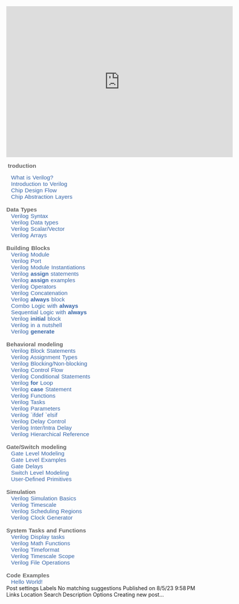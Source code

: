 <iframe src="https://embetronicx.com/tutorials/vlsi/modeling-simulation-and-synthesis-verilog-hdl-part-2/" style="border:0px #ffffff none;" name="myiFrame" scrolling="no" frameborder="1" marginheight="0px" marginwidth="0px" height="400px" width="600px" allowfullscreen></iframe>


<p>&nbsp;<span style="color: #666666; font-family: Calibri, sans-serif; font-size: 15.2px; font-weight: 700; word-spacing: 1px;">troduction</span></p><a href="https://www.chipverify.com/tutorials/verilog" style="background-attachment: initial; background-clip: initial; background-image: initial; background-origin: initial; background-position: 0px 0px; background-repeat: initial; background-size: initial; box-sizing: inherit; color: #3867aa; cursor: pointer; font-family: Calibri, sans-serif; font-size: 15.2px; margin: 0px 3px; text-decoration-line: none; word-spacing: 1px;"><span class="fa fa-angle-right" style="-webkit-font-smoothing: antialiased; box-sizing: inherit; display: inline-block; font-family: FontAwesome; font-feature-settings: normal; font-kerning: auto; font-optical-sizing: auto; font-size: inherit; font-stretch: normal; font-variant-alternates: normal; font-variant-east-asian: normal; font-variant-numeric: normal; font-variation-settings: normal; line-height: 1; text-rendering: auto;">&nbsp;&nbsp;</span>What is Verilog?</a><br style="box-sizing: inherit; color: #666666; font-family: Calibri, sans-serif; font-size: 15.2px; word-spacing: 1px;" /><a href="https://www.chipverify.com/verilog/verilog-introduction" style="background-attachment: initial; background-clip: initial; background-image: initial; background-origin: initial; background-position: 0px 0px; background-repeat: initial; background-size: initial; box-sizing: inherit; color: #3867aa; cursor: pointer; font-family: Calibri, sans-serif; font-size: 15.2px; margin: 0px 3px; text-decoration-line: none; word-spacing: 1px;"><span class="fa fa-angle-right" style="-webkit-font-smoothing: antialiased; box-sizing: inherit; display: inline-block; font-family: FontAwesome; font-feature-settings: normal; font-kerning: auto; font-optical-sizing: auto; font-size: inherit; font-stretch: normal; font-variant-alternates: normal; font-variant-east-asian: normal; font-variant-numeric: normal; font-variation-settings: normal; line-height: 1; text-rendering: auto;">&nbsp;&nbsp;</span>Introduction to Verilog</a><br style="box-sizing: inherit; color: #666666; font-family: Calibri, sans-serif; font-size: 15.2px; word-spacing: 1px;" /><a href="https://www.chipverify.com/verilog/asic-soc-chip-design-flow" style="background-attachment: initial; background-clip: initial; background-image: initial; background-origin: initial; background-position: 0px 0px; background-repeat: initial; background-size: initial; box-sizing: inherit; color: #3867aa; cursor: pointer; font-family: Calibri, sans-serif; font-size: 15.2px; margin: 0px 3px; text-decoration-line: none; word-spacing: 1px;"><span class="fa fa-angle-right" style="-webkit-font-smoothing: antialiased; box-sizing: inherit; display: inline-block; font-family: FontAwesome; font-feature-settings: normal; font-kerning: auto; font-optical-sizing: auto; font-size: inherit; font-stretch: normal; font-variant-alternates: normal; font-variant-east-asian: normal; font-variant-numeric: normal; font-variation-settings: normal; line-height: 1; text-rendering: auto;">&nbsp;&nbsp;</span>Chip Design Flow</a><br style="box-sizing: inherit; color: #666666; font-family: Calibri, sans-serif; font-size: 15.2px; word-spacing: 1px;" /><a href="https://www.chipverify.com/verilog/verilog-design-abstraction-layers" style="background-attachment: initial; background-clip: initial; background-image: initial; background-origin: initial; background-position: 0px 0px; background-repeat: initial; background-size: initial; box-sizing: inherit; color: #3867aa; cursor: pointer; font-family: Calibri, sans-serif; font-size: 15.2px; margin: 0px 3px; text-decoration-line: none; word-spacing: 1px;"><span class="fa fa-angle-right" style="-webkit-font-smoothing: antialiased; box-sizing: inherit; display: inline-block; font-family: FontAwesome; font-feature-settings: normal; font-kerning: auto; font-optical-sizing: auto; font-size: inherit; font-stretch: normal; font-variant-alternates: normal; font-variant-east-asian: normal; font-variant-numeric: normal; font-variation-settings: normal; line-height: 1; text-rendering: auto;">&nbsp;&nbsp;</span>Chip Abstraction Layers</a><br style="box-sizing: inherit; color: #666666; font-family: Calibri, sans-serif; font-size: 15.2px; word-spacing: 1px;" /><br style="box-sizing: inherit; color: #666666; font-family: Calibri, sans-serif; font-size: 15.2px; word-spacing: 1px;" /><span style="box-sizing: inherit; color: #666666; font-family: Calibri, sans-serif; font-size: 15.2px; font-weight: 700; word-spacing: 1px;">Data Types</span><br style="box-sizing: inherit; color: #666666; font-family: Calibri, sans-serif; font-size: 15.2px; word-spacing: 1px;" /><a href="https://www.chipverify.com/verilog/verilog-syntax" style="background-attachment: initial; background-clip: initial; background-image: initial; background-origin: initial; background-position: 0px 0px; background-repeat: initial; background-size: initial; box-sizing: inherit; color: #3867aa; cursor: pointer; font-family: Calibri, sans-serif; font-size: 15.2px; margin: 0px 3px; text-decoration-line: none; word-spacing: 1px;"><span class="fa fa-angle-right" style="-webkit-font-smoothing: antialiased; box-sizing: inherit; display: inline-block; font-family: FontAwesome; font-feature-settings: normal; font-kerning: auto; font-optical-sizing: auto; font-size: inherit; font-stretch: normal; font-variant-alternates: normal; font-variant-east-asian: normal; font-variant-numeric: normal; font-variation-settings: normal; line-height: 1; text-rendering: auto;">&nbsp;&nbsp;</span>Verilog Syntax</a><br style="box-sizing: inherit; color: #666666; font-family: Calibri, sans-serif; font-size: 15.2px; word-spacing: 1px;" /><a href="https://www.chipverify.com/verilog/verilog-data-types" style="background-attachment: initial; background-clip: initial; background-image: initial; background-origin: initial; background-position: 0px 0px; background-repeat: initial; background-size: initial; box-sizing: inherit; color: #3867aa; cursor: pointer; font-family: Calibri, sans-serif; font-size: 15.2px; margin: 0px 3px; text-decoration-line: none; word-spacing: 1px;"><span class="fa fa-angle-right" style="-webkit-font-smoothing: antialiased; box-sizing: inherit; display: inline-block; font-family: FontAwesome; font-feature-settings: normal; font-kerning: auto; font-optical-sizing: auto; font-size: inherit; font-stretch: normal; font-variant-alternates: normal; font-variant-east-asian: normal; font-variant-numeric: normal; font-variation-settings: normal; line-height: 1; text-rendering: auto;">&nbsp;&nbsp;</span>Verilog Data types</a><br style="box-sizing: inherit; color: #666666; font-family: Calibri, sans-serif; font-size: 15.2px; word-spacing: 1px;" /><a href="https://www.chipverify.com/verilog/verilog-scalar-vector" style="background-attachment: initial; background-clip: initial; background-image: initial; background-origin: initial; background-position: 0px 0px; background-repeat: initial; background-size: initial; box-sizing: inherit; color: #3867aa; cursor: pointer; font-family: Calibri, sans-serif; font-size: 15.2px; margin: 0px 3px; text-decoration-line: none; word-spacing: 1px;"><span class="fa fa-angle-right" style="-webkit-font-smoothing: antialiased; box-sizing: inherit; display: inline-block; font-family: FontAwesome; font-feature-settings: normal; font-kerning: auto; font-optical-sizing: auto; font-size: inherit; font-stretch: normal; font-variant-alternates: normal; font-variant-east-asian: normal; font-variant-numeric: normal; font-variation-settings: normal; line-height: 1; text-rendering: auto;">&nbsp;&nbsp;</span>Verilog Scalar/Vector</a><br style="box-sizing: inherit; color: #666666; font-family: Calibri, sans-serif; font-size: 15.2px; word-spacing: 1px;" /><a href="https://www.chipverify.com/verilog/verilog-arrays-memories" style="background-attachment: initial; background-clip: initial; background-image: initial; background-origin: initial; background-position: 0px 0px; background-repeat: initial; background-size: initial; box-sizing: inherit; color: #3867aa; cursor: pointer; font-family: Calibri, sans-serif; font-size: 15.2px; margin: 0px 3px; text-decoration-line: none; word-spacing: 1px;"><span class="fa fa-angle-right" style="-webkit-font-smoothing: antialiased; box-sizing: inherit; display: inline-block; font-family: FontAwesome; font-feature-settings: normal; font-kerning: auto; font-optical-sizing: auto; font-size: inherit; font-stretch: normal; font-variant-alternates: normal; font-variant-east-asian: normal; font-variant-numeric: normal; font-variation-settings: normal; line-height: 1; text-rendering: auto;">&nbsp;&nbsp;</span>Verilog Arrays</a><br style="box-sizing: inherit; color: #666666; font-family: Calibri, sans-serif; font-size: 15.2px; word-spacing: 1px;" /><br style="box-sizing: inherit; color: #666666; font-family: Calibri, sans-serif; font-size: 15.2px; word-spacing: 1px;" /><span style="box-sizing: inherit; color: #666666; font-family: Calibri, sans-serif; font-size: 15.2px; font-weight: 700; word-spacing: 1px;">Building Blocks</span><br style="box-sizing: inherit; color: #666666; font-family: Calibri, sans-serif; font-size: 15.2px; word-spacing: 1px;" /><a href="https://www.chipverify.com/verilog/verilog-modules" style="background-attachment: initial; background-clip: initial; background-image: initial; background-origin: initial; background-position: 0px 0px; background-repeat: initial; background-size: initial; box-sizing: inherit; color: #3867aa; cursor: pointer; font-family: Calibri, sans-serif; font-size: 15.2px; margin: 0px 3px; text-decoration-line: none; word-spacing: 1px;"><span class="fa fa-angle-right" style="-webkit-font-smoothing: antialiased; box-sizing: inherit; display: inline-block; font-family: FontAwesome; font-feature-settings: normal; font-kerning: auto; font-optical-sizing: auto; font-size: inherit; font-stretch: normal; font-variant-alternates: normal; font-variant-east-asian: normal; font-variant-numeric: normal; font-variation-settings: normal; line-height: 1; text-rendering: auto;">&nbsp;&nbsp;</span>Verilog Module</a><br style="box-sizing: inherit; color: #666666; font-family: Calibri, sans-serif; font-size: 15.2px; word-spacing: 1px;" /><a href="https://www.chipverify.com/verilog/verilog-ports" style="background-attachment: initial; background-clip: initial; background-image: initial; background-origin: initial; background-position: 0px 0px; background-repeat: initial; background-size: initial; box-sizing: inherit; color: #3867aa; cursor: pointer; font-family: Calibri, sans-serif; font-size: 15.2px; margin: 0px 3px; text-decoration-line: none; word-spacing: 1px;"><span class="fa fa-angle-right" style="-webkit-font-smoothing: antialiased; box-sizing: inherit; display: inline-block; font-family: FontAwesome; font-feature-settings: normal; font-kerning: auto; font-optical-sizing: auto; font-size: inherit; font-stretch: normal; font-variant-alternates: normal; font-variant-east-asian: normal; font-variant-numeric: normal; font-variation-settings: normal; line-height: 1; text-rendering: auto;">&nbsp;&nbsp;</span>Verilog Port</a><br style="box-sizing: inherit; color: #666666; font-family: Calibri, sans-serif; font-size: 15.2px; word-spacing: 1px;" /><a href="https://www.chipverify.com/verilog/verilog-module-instantiations" style="background-attachment: initial; background-clip: initial; background-image: initial; background-origin: initial; background-position: 0px 0px; background-repeat: initial; background-size: initial; box-sizing: inherit; color: #3867aa; cursor: pointer; font-family: Calibri, sans-serif; font-size: 15.2px; margin: 0px 3px; text-decoration-line: none; word-spacing: 1px;"><span class="fa fa-angle-right" style="-webkit-font-smoothing: antialiased; box-sizing: inherit; display: inline-block; font-family: FontAwesome; font-feature-settings: normal; font-kerning: auto; font-optical-sizing: auto; font-size: inherit; font-stretch: normal; font-variant-alternates: normal; font-variant-east-asian: normal; font-variant-numeric: normal; font-variation-settings: normal; line-height: 1; text-rendering: auto;">&nbsp;&nbsp;</span>Verilog Module Instantiations</a><br style="box-sizing: inherit; color: #666666; font-family: Calibri, sans-serif; font-size: 15.2px; word-spacing: 1px;" /><a href="https://www.chipverify.com/verilog/verilog-assign-statement" style="background-attachment: initial; background-clip: initial; background-image: initial; background-origin: initial; background-position: 0px 0px; background-repeat: initial; background-size: initial; box-sizing: inherit; color: #3867aa; cursor: pointer; font-family: Calibri, sans-serif; font-size: 15.2px; margin: 0px 3px; text-decoration-line: none; word-spacing: 1px;"><span class="fa fa-angle-right" style="-webkit-font-smoothing: antialiased; box-sizing: inherit; display: inline-block; font-family: FontAwesome; font-feature-settings: normal; font-kerning: auto; font-optical-sizing: auto; font-size: inherit; font-stretch: normal; font-variant-alternates: normal; font-variant-east-asian: normal; font-variant-numeric: normal; font-variation-settings: normal; line-height: 1; text-rendering: auto;">&nbsp;&nbsp;</span>Verilog&nbsp;<span style="box-sizing: inherit; font-weight: 700;">assign</span>&nbsp;statements</a><br style="box-sizing: inherit; color: #666666; font-family: Calibri, sans-serif; font-size: 15.2px; word-spacing: 1px;" /><a href="https://www.chipverify.com/verilog/verilog-combinational-logic-assign" style="background-attachment: initial; background-clip: initial; background-image: initial; background-origin: initial; background-position: 0px 0px; background-repeat: initial; background-size: initial; box-sizing: inherit; color: #3867aa; cursor: pointer; font-family: Calibri, sans-serif; font-size: 15.2px; margin: 0px 3px; text-decoration-line: none; word-spacing: 1px;"><span class="fa fa-angle-right" style="-webkit-font-smoothing: antialiased; box-sizing: inherit; display: inline-block; font-family: FontAwesome; font-feature-settings: normal; font-kerning: auto; font-optical-sizing: auto; font-size: inherit; font-stretch: normal; font-variant-alternates: normal; font-variant-east-asian: normal; font-variant-numeric: normal; font-variation-settings: normal; line-height: 1; text-rendering: auto;">&nbsp;&nbsp;</span>Verilog&nbsp;<span style="box-sizing: inherit; font-weight: 700;">assign</span>&nbsp;examples</a><br style="box-sizing: inherit; color: #666666; font-family: Calibri, sans-serif; font-size: 15.2px; word-spacing: 1px;" /><a href="https://www.chipverify.com/verilog/verilog-operators" style="background-attachment: initial; background-clip: initial; background-image: initial; background-origin: initial; background-position: 0px 0px; background-repeat: initial; background-size: initial; box-sizing: inherit; color: #3867aa; cursor: pointer; font-family: Calibri, sans-serif; font-size: 15.2px; margin: 0px 3px; text-decoration-line: none; word-spacing: 1px;"><span class="fa fa-angle-right" style="-webkit-font-smoothing: antialiased; box-sizing: inherit; display: inline-block; font-family: FontAwesome; font-feature-settings: normal; font-kerning: auto; font-optical-sizing: auto; font-size: inherit; font-stretch: normal; font-variant-alternates: normal; font-variant-east-asian: normal; font-variant-numeric: normal; font-variation-settings: normal; line-height: 1; text-rendering: auto;">&nbsp;&nbsp;</span>Verilog Operators</a><br style="box-sizing: inherit; color: #666666; font-family: Calibri, sans-serif; font-size: 15.2px; word-spacing: 1px;" /><a href="https://www.chipverify.com/verilog/verilog-concatenation" style="background-attachment: initial; background-clip: initial; background-image: initial; background-origin: initial; background-position: 0px 0px; background-repeat: initial; background-size: initial; box-sizing: inherit; color: #3867aa; cursor: pointer; font-family: Calibri, sans-serif; font-size: 15.2px; margin: 0px 3px; text-decoration-line: none; word-spacing: 1px;"><span class="fa fa-angle-right" style="-webkit-font-smoothing: antialiased; box-sizing: inherit; display: inline-block; font-family: FontAwesome; font-feature-settings: normal; font-kerning: auto; font-optical-sizing: auto; font-size: inherit; font-stretch: normal; font-variant-alternates: normal; font-variant-east-asian: normal; font-variant-numeric: normal; font-variation-settings: normal; line-height: 1; text-rendering: auto;">&nbsp;&nbsp;</span>Verilog Concatenation</a><br style="box-sizing: inherit; color: #666666; font-family: Calibri, sans-serif; font-size: 15.2px; word-spacing: 1px;" /><a href="https://www.chipverify.com/verilog/verilog-always-block" style="background-attachment: initial; background-clip: initial; background-image: initial; background-origin: initial; background-position: 0px 0px; background-repeat: initial; background-size: initial; box-sizing: inherit; color: #3867aa; cursor: pointer; font-family: Calibri, sans-serif; font-size: 15.2px; margin: 0px 3px; text-decoration-line: none; word-spacing: 1px;"><span class="fa fa-angle-right" style="-webkit-font-smoothing: antialiased; box-sizing: inherit; display: inline-block; font-family: FontAwesome; font-feature-settings: normal; font-kerning: auto; font-optical-sizing: auto; font-size: inherit; font-stretch: normal; font-variant-alternates: normal; font-variant-east-asian: normal; font-variant-numeric: normal; font-variation-settings: normal; line-height: 1; text-rendering: auto;">&nbsp;&nbsp;</span>Verilog&nbsp;<span style="box-sizing: inherit; font-weight: 700;">always</span>&nbsp;block</a><br style="box-sizing: inherit; color: #666666; font-family: Calibri, sans-serif; font-size: 15.2px; word-spacing: 1px;" /><a href="https://www.chipverify.com/verilog/verilog-combinational-logic-always" style="background-attachment: initial; background-clip: initial; background-image: initial; background-origin: initial; background-position: 0px 0px; background-repeat: initial; background-size: initial; box-sizing: inherit; color: #3867aa; cursor: pointer; font-family: Calibri, sans-serif; font-size: 15.2px; margin: 0px 3px; text-decoration-line: none; word-spacing: 1px;"><span class="fa fa-angle-right" style="-webkit-font-smoothing: antialiased; box-sizing: inherit; display: inline-block; font-family: FontAwesome; font-feature-settings: normal; font-kerning: auto; font-optical-sizing: auto; font-size: inherit; font-stretch: normal; font-variant-alternates: normal; font-variant-east-asian: normal; font-variant-numeric: normal; font-variation-settings: normal; line-height: 1; text-rendering: auto;">&nbsp;&nbsp;</span>Combo Logic with&nbsp;<span style="box-sizing: inherit; font-weight: 700;">always</span></a><br style="box-sizing: inherit; color: #666666; font-family: Calibri, sans-serif; font-size: 15.2px; word-spacing: 1px;" /><a href="https://www.chipverify.com/verilog/verilog-sequential-logic-always" style="background-attachment: initial; background-clip: initial; background-image: initial; background-origin: initial; background-position: 0px 0px; background-repeat: initial; background-size: initial; box-sizing: inherit; color: #3867aa; cursor: pointer; font-family: Calibri, sans-serif; font-size: 15.2px; margin: 0px 3px; text-decoration-line: none; word-spacing: 1px;"><span class="fa fa-angle-right" style="-webkit-font-smoothing: antialiased; box-sizing: inherit; display: inline-block; font-family: FontAwesome; font-feature-settings: normal; font-kerning: auto; font-optical-sizing: auto; font-size: inherit; font-stretch: normal; font-variant-alternates: normal; font-variant-east-asian: normal; font-variant-numeric: normal; font-variation-settings: normal; line-height: 1; text-rendering: auto;">&nbsp;&nbsp;</span>Sequential Logic with&nbsp;<span style="box-sizing: inherit; font-weight: 700;">always</span></a><br style="box-sizing: inherit; color: #666666; font-family: Calibri, sans-serif; font-size: 15.2px; word-spacing: 1px;" /><a href="https://www.chipverify.com/verilog/verilog-initial-block" style="background-attachment: initial; background-clip: initial; background-image: initial; background-origin: initial; background-position: 0px 0px; background-repeat: initial; background-size: initial; box-sizing: inherit; color: #3867aa; cursor: pointer; font-family: Calibri, sans-serif; font-size: 15.2px; margin: 0px 3px; text-decoration-line: none; word-spacing: 1px;"><span class="fa fa-angle-right" style="-webkit-font-smoothing: antialiased; box-sizing: inherit; display: inline-block; font-family: FontAwesome; font-feature-settings: normal; font-kerning: auto; font-optical-sizing: auto; font-size: inherit; font-stretch: normal; font-variant-alternates: normal; font-variant-east-asian: normal; font-variant-numeric: normal; font-variation-settings: normal; line-height: 1; text-rendering: auto;">&nbsp;&nbsp;</span>Verilog&nbsp;<span style="box-sizing: inherit; font-weight: 700;">initial</span>&nbsp;block</a><br style="box-sizing: inherit; color: #666666; font-family: Calibri, sans-serif; font-size: 15.2px; word-spacing: 1px;" /><a href="https://www.chipverify.com/verilog/verilog-in-a-nutshell" style="background-attachment: initial; background-clip: initial; background-image: initial; background-origin: initial; background-position: 0px 0px; background-repeat: initial; background-size: initial; box-sizing: inherit; color: #3867aa; cursor: pointer; font-family: Calibri, sans-serif; font-size: 15.2px; margin: 0px 3px; text-decoration-line: none; word-spacing: 1px;"><span class="fa fa-angle-right" style="-webkit-font-smoothing: antialiased; box-sizing: inherit; display: inline-block; font-family: FontAwesome; font-feature-settings: normal; font-kerning: auto; font-optical-sizing: auto; font-size: inherit; font-stretch: normal; font-variant-alternates: normal; font-variant-east-asian: normal; font-variant-numeric: normal; font-variation-settings: normal; line-height: 1; text-rendering: auto;">&nbsp;&nbsp;</span>Verilog in a nutshell</a><br style="box-sizing: inherit; color: #666666; font-family: Calibri, sans-serif; font-size: 15.2px; word-spacing: 1px;" /><a href="https://www.chipverify.com/verilog/verilog-generate-block" style="background-attachment: initial; background-clip: initial; background-image: initial; background-origin: initial; background-position: 0px 0px; background-repeat: initial; background-size: initial; box-sizing: inherit; color: #3867aa; cursor: pointer; font-family: Calibri, sans-serif; font-size: 15.2px; margin: 0px 3px; text-decoration-line: none; word-spacing: 1px;"><span class="fa fa-angle-right" style="-webkit-font-smoothing: antialiased; box-sizing: inherit; display: inline-block; font-family: FontAwesome; font-feature-settings: normal; font-kerning: auto; font-optical-sizing: auto; font-size: inherit; font-stretch: normal; font-variant-alternates: normal; font-variant-east-asian: normal; font-variant-numeric: normal; font-variation-settings: normal; line-height: 1; text-rendering: auto;">&nbsp;&nbsp;</span>Verilog&nbsp;<span style="box-sizing: inherit; font-weight: 700;">generate</span></a><br style="box-sizing: inherit; color: #666666; font-family: Calibri, sans-serif; font-size: 15.2px; word-spacing: 1px;" /><br style="box-sizing: inherit; color: #666666; font-family: Calibri, sans-serif; font-size: 15.2px; word-spacing: 1px;" /><span style="box-sizing: inherit; color: #666666; font-family: Calibri, sans-serif; font-size: 15.2px; font-weight: 700; word-spacing: 1px;">Behavioral modeling</span><br style="box-sizing: inherit; color: #666666; font-family: Calibri, sans-serif; font-size: 15.2px; word-spacing: 1px;" /><a href="https://www.chipverify.com/verilog/verilog-block-statements" style="background-attachment: initial; background-clip: initial; background-image: initial; background-origin: initial; background-position: 0px 0px; background-repeat: initial; background-size: initial; box-sizing: inherit; color: #3867aa; cursor: pointer; font-family: Calibri, sans-serif; font-size: 15.2px; margin: 0px 3px; text-decoration-line: none; word-spacing: 1px;"><span class="fa fa-angle-right" style="-webkit-font-smoothing: antialiased; box-sizing: inherit; display: inline-block; font-family: FontAwesome; font-feature-settings: normal; font-kerning: auto; font-optical-sizing: auto; font-size: inherit; font-stretch: normal; font-variant-alternates: normal; font-variant-east-asian: normal; font-variant-numeric: normal; font-variation-settings: normal; line-height: 1; text-rendering: auto;">&nbsp;&nbsp;</span>Verilog Block Statements</a><br style="box-sizing: inherit; color: #666666; font-family: Calibri, sans-serif; font-size: 15.2px; word-spacing: 1px;" /><a href="https://www.chipverify.com/verilog/verilog-assignments" style="background-attachment: initial; background-clip: initial; background-image: initial; background-origin: initial; background-position: 0px 0px; background-repeat: initial; background-size: initial; box-sizing: inherit; color: #3867aa; cursor: pointer; font-family: Calibri, sans-serif; font-size: 15.2px; margin: 0px 3px; text-decoration-line: none; word-spacing: 1px;"><span class="fa fa-angle-right" style="-webkit-font-smoothing: antialiased; box-sizing: inherit; display: inline-block; font-family: FontAwesome; font-feature-settings: normal; font-kerning: auto; font-optical-sizing: auto; font-size: inherit; font-stretch: normal; font-variant-alternates: normal; font-variant-east-asian: normal; font-variant-numeric: normal; font-variation-settings: normal; line-height: 1; text-rendering: auto;">&nbsp;&nbsp;</span>Verilog Assignment Types</a><br style="box-sizing: inherit; color: #666666; font-family: Calibri, sans-serif; font-size: 15.2px; word-spacing: 1px;" /><a href="https://www.chipverify.com/verilog/verilog-blocking-non-blocking-statements" style="background-attachment: initial; background-clip: initial; background-image: initial; background-origin: initial; background-position: 0px 0px; background-repeat: initial; background-size: initial; box-sizing: inherit; color: #3867aa; cursor: pointer; font-family: Calibri, sans-serif; font-size: 15.2px; margin: 0px 3px; text-decoration-line: none; word-spacing: 1px;"><span class="fa fa-angle-right" style="-webkit-font-smoothing: antialiased; box-sizing: inherit; display: inline-block; font-family: FontAwesome; font-feature-settings: normal; font-kerning: auto; font-optical-sizing: auto; font-size: inherit; font-stretch: normal; font-variant-alternates: normal; font-variant-east-asian: normal; font-variant-numeric: normal; font-variation-settings: normal; line-height: 1; text-rendering: auto;">&nbsp;&nbsp;</span>Verilog Blocking/Non-blocking</a><br style="box-sizing: inherit; color: #666666; font-family: Calibri, sans-serif; font-size: 15.2px; word-spacing: 1px;" /><a href="https://www.chipverify.com/verilog/verilog-control-block" style="background-attachment: initial; background-clip: initial; background-image: initial; background-origin: initial; background-position: 0px 0px; background-repeat: initial; background-size: initial; box-sizing: inherit; color: #3867aa; cursor: pointer; font-family: Calibri, sans-serif; font-size: 15.2px; margin: 0px 3px; text-decoration-line: none; word-spacing: 1px;"><span class="fa fa-angle-right" style="-webkit-font-smoothing: antialiased; box-sizing: inherit; display: inline-block; font-family: FontAwesome; font-feature-settings: normal; font-kerning: auto; font-optical-sizing: auto; font-size: inherit; font-stretch: normal; font-variant-alternates: normal; font-variant-east-asian: normal; font-variant-numeric: normal; font-variation-settings: normal; line-height: 1; text-rendering: auto;">&nbsp;&nbsp;</span>Verilog Control Flow</a><br style="box-sizing: inherit; color: #666666; font-family: Calibri, sans-serif; font-size: 15.2px; word-spacing: 1px;" /><a href="https://www.chipverify.com/verilog/verilog-conditional-statements" style="background-attachment: initial; background-clip: initial; background-image: initial; background-origin: initial; background-position: 0px 0px; background-repeat: initial; background-size: initial; box-sizing: inherit; color: #3867aa; cursor: pointer; font-family: Calibri, sans-serif; font-size: 15.2px; margin: 0px 3px; text-decoration-line: none; word-spacing: 1px;"><span class="fa fa-angle-right" style="-webkit-font-smoothing: antialiased; box-sizing: inherit; display: inline-block; font-family: FontAwesome; font-feature-settings: normal; font-kerning: auto; font-optical-sizing: auto; font-size: inherit; font-stretch: normal; font-variant-alternates: normal; font-variant-east-asian: normal; font-variant-numeric: normal; font-variation-settings: normal; line-height: 1; text-rendering: auto;">&nbsp;&nbsp;</span>Verilog Conditional Statements</a><br style="box-sizing: inherit; color: #666666; font-family: Calibri, sans-serif; font-size: 15.2px; word-spacing: 1px;" /><a href="https://www.chipverify.com/verilog/verilog-for-loop" style="background-attachment: initial; background-clip: initial; background-image: initial; background-origin: initial; background-position: 0px 0px; background-repeat: initial; background-size: initial; box-sizing: inherit; color: #3867aa; cursor: pointer; font-family: Calibri, sans-serif; font-size: 15.2px; margin: 0px 3px; text-decoration-line: none; word-spacing: 1px;"><span class="fa fa-angle-right" style="-webkit-font-smoothing: antialiased; box-sizing: inherit; display: inline-block; font-family: FontAwesome; font-feature-settings: normal; font-kerning: auto; font-optical-sizing: auto; font-size: inherit; font-stretch: normal; font-variant-alternates: normal; font-variant-east-asian: normal; font-variant-numeric: normal; font-variation-settings: normal; line-height: 1; text-rendering: auto;">&nbsp;&nbsp;</span>Verilog&nbsp;<span style="box-sizing: inherit; font-weight: 700;">for</span>&nbsp;Loop</a><br style="box-sizing: inherit; color: #666666; font-family: Calibri, sans-serif; font-size: 15.2px; word-spacing: 1px;" /><a href="https://www.chipverify.com/verilog/verilog-case-statement" style="background-attachment: initial; background-clip: initial; background-image: initial; background-origin: initial; background-position: 0px 0px; background-repeat: initial; background-size: initial; box-sizing: inherit; color: #3867aa; cursor: pointer; font-family: Calibri, sans-serif; font-size: 15.2px; margin: 0px 3px; text-decoration-line: none; word-spacing: 1px;"><span class="fa fa-angle-right" style="-webkit-font-smoothing: antialiased; box-sizing: inherit; display: inline-block; font-family: FontAwesome; font-feature-settings: normal; font-kerning: auto; font-optical-sizing: auto; font-size: inherit; font-stretch: normal; font-variant-alternates: normal; font-variant-east-asian: normal; font-variant-numeric: normal; font-variation-settings: normal; line-height: 1; text-rendering: auto;">&nbsp;&nbsp;</span>Verilog&nbsp;<span style="box-sizing: inherit; font-weight: 700;">case</span>&nbsp;Statement</a><br style="box-sizing: inherit; color: #666666; font-family: Calibri, sans-serif; font-size: 15.2px; word-spacing: 1px;" /><a href="https://www.chipverify.com/verilog/verilog-functions" style="background-attachment: initial; background-clip: initial; background-image: initial; background-origin: initial; background-position: 0px 0px; background-repeat: initial; background-size: initial; box-sizing: inherit; color: #3867aa; cursor: pointer; font-family: Calibri, sans-serif; font-size: 15.2px; margin: 0px 3px; text-decoration-line: none; word-spacing: 1px;"><span class="fa fa-angle-right" style="-webkit-font-smoothing: antialiased; box-sizing: inherit; display: inline-block; font-family: FontAwesome; font-feature-settings: normal; font-kerning: auto; font-optical-sizing: auto; font-size: inherit; font-stretch: normal; font-variant-alternates: normal; font-variant-east-asian: normal; font-variant-numeric: normal; font-variation-settings: normal; line-height: 1; text-rendering: auto;">&nbsp;&nbsp;</span>Verilog Functions</a><br style="box-sizing: inherit; color: #666666; font-family: Calibri, sans-serif; font-size: 15.2px; word-spacing: 1px;" /><a href="https://www.chipverify.com/verilog/verilog-task" style="background-attachment: initial; background-clip: initial; background-image: initial; background-origin: initial; background-position: 0px 0px; background-repeat: initial; background-size: initial; box-sizing: inherit; color: #3867aa; cursor: pointer; font-family: Calibri, sans-serif; font-size: 15.2px; margin: 0px 3px; text-decoration-line: none; word-spacing: 1px;"><span class="fa fa-angle-right" style="-webkit-font-smoothing: antialiased; box-sizing: inherit; display: inline-block; font-family: FontAwesome; font-feature-settings: normal; font-kerning: auto; font-optical-sizing: auto; font-size: inherit; font-stretch: normal; font-variant-alternates: normal; font-variant-east-asian: normal; font-variant-numeric: normal; font-variation-settings: normal; line-height: 1; text-rendering: auto;">&nbsp;&nbsp;</span>Verilog Tasks</a><br style="box-sizing: inherit; color: #666666; font-family: Calibri, sans-serif; font-size: 15.2px; word-spacing: 1px;" /><a href="https://www.chipverify.com/verilog/verilog-parameters" style="background-attachment: initial; background-clip: initial; background-image: initial; background-origin: initial; background-position: 0px 0px; background-repeat: initial; background-size: initial; box-sizing: inherit; color: #3867aa; cursor: pointer; font-family: Calibri, sans-serif; font-size: 15.2px; margin: 0px 3px; text-decoration-line: none; word-spacing: 1px;"><span class="fa fa-angle-right" style="-webkit-font-smoothing: antialiased; box-sizing: inherit; display: inline-block; font-family: FontAwesome; font-feature-settings: normal; font-kerning: auto; font-optical-sizing: auto; font-size: inherit; font-stretch: normal; font-variant-alternates: normal; font-variant-east-asian: normal; font-variant-numeric: normal; font-variation-settings: normal; line-height: 1; text-rendering: auto;">&nbsp;&nbsp;</span>Verilog Parameters</a><br style="box-sizing: inherit; color: #666666; font-family: Calibri, sans-serif; font-size: 15.2px; word-spacing: 1px;" /><a href="https://www.chipverify.com/verilog/verilog-ifdef-conditional-compilation" style="background-attachment: initial; background-clip: initial; background-image: initial; background-origin: initial; background-position: 0px 0px; background-repeat: initial; background-size: initial; box-sizing: inherit; color: #3867aa; cursor: pointer; font-family: Calibri, sans-serif; font-size: 15.2px; margin: 0px 3px; text-decoration-line: none; word-spacing: 1px;"><span class="fa fa-angle-right" style="-webkit-font-smoothing: antialiased; box-sizing: inherit; display: inline-block; font-family: FontAwesome; font-feature-settings: normal; font-kerning: auto; font-optical-sizing: auto; font-size: inherit; font-stretch: normal; font-variant-alternates: normal; font-variant-east-asian: normal; font-variant-numeric: normal; font-variation-settings: normal; line-height: 1; text-rendering: auto;">&nbsp;&nbsp;</span>Verilog `ifdef `elsif</a><br style="box-sizing: inherit; color: #666666; font-family: Calibri, sans-serif; font-size: 15.2px; word-spacing: 1px;" /><a href="https://www.chipverify.com/verilog/verilog-delay-control" style="background-attachment: initial; background-clip: initial; background-image: initial; background-origin: initial; background-position: 0px 0px; background-repeat: initial; background-size: initial; box-sizing: inherit; color: #3867aa; cursor: pointer; font-family: Calibri, sans-serif; font-size: 15.2px; margin: 0px 3px; text-decoration-line: none; word-spacing: 1px;"><span class="fa fa-angle-right" style="-webkit-font-smoothing: antialiased; box-sizing: inherit; display: inline-block; font-family: FontAwesome; font-feature-settings: normal; font-kerning: auto; font-optical-sizing: auto; font-size: inherit; font-stretch: normal; font-variant-alternates: normal; font-variant-east-asian: normal; font-variant-numeric: normal; font-variation-settings: normal; line-height: 1; text-rendering: auto;">&nbsp;&nbsp;</span>Verilog Delay Control</a><br style="box-sizing: inherit; color: #666666; font-family: Calibri, sans-serif; font-size: 15.2px; word-spacing: 1px;" /><a href="https://www.chipverify.com/verilog/verilog-inter-and-intra-assignment-delay" style="background-attachment: initial; background-clip: initial; background-image: initial; background-origin: initial; background-position: 0px 0px; background-repeat: initial; background-size: initial; box-sizing: inherit; color: #3867aa; cursor: pointer; font-family: Calibri, sans-serif; font-size: 15.2px; margin: 0px 3px; text-decoration-line: none; word-spacing: 1px;"><span class="fa fa-angle-right" style="-webkit-font-smoothing: antialiased; box-sizing: inherit; display: inline-block; font-family: FontAwesome; font-feature-settings: normal; font-kerning: auto; font-optical-sizing: auto; font-size: inherit; font-stretch: normal; font-variant-alternates: normal; font-variant-east-asian: normal; font-variant-numeric: normal; font-variation-settings: normal; line-height: 1; text-rendering: auto;">&nbsp;&nbsp;</span>Verilog Inter/Intra Delay</a><br style="box-sizing: inherit; color: #666666; font-family: Calibri, sans-serif; font-size: 15.2px; word-spacing: 1px;" /><a href="https://www.chipverify.com/verilog/verilog-hierarchical-reference-scope" style="background-attachment: initial; background-clip: initial; background-image: initial; background-origin: initial; background-position: 0px 0px; background-repeat: initial; background-size: initial; box-sizing: inherit; color: #3867aa; cursor: pointer; font-family: Calibri, sans-serif; font-size: 15.2px; margin: 0px 3px; text-decoration-line: none; word-spacing: 1px;"><span class="fa fa-angle-right" style="-webkit-font-smoothing: antialiased; box-sizing: inherit; display: inline-block; font-family: FontAwesome; font-feature-settings: normal; font-kerning: auto; font-optical-sizing: auto; font-size: inherit; font-stretch: normal; font-variant-alternates: normal; font-variant-east-asian: normal; font-variant-numeric: normal; font-variation-settings: normal; line-height: 1; text-rendering: auto;">&nbsp;&nbsp;</span>Verilog Hierarchical Reference</a><br style="box-sizing: inherit; color: #666666; font-family: Calibri, sans-serif; font-size: 15.2px; word-spacing: 1px;" /><br style="box-sizing: inherit; color: #666666; font-family: Calibri, sans-serif; font-size: 15.2px; word-spacing: 1px;" /><span style="box-sizing: inherit; color: #666666; font-family: Calibri, sans-serif; font-size: 15.2px; font-weight: 700; word-spacing: 1px;">Gate/Switch modeling</span><br style="box-sizing: inherit; color: #666666; font-family: Calibri, sans-serif; font-size: 15.2px; word-spacing: 1px;" /><a href="https://www.chipverify.com/verilog/verilog-gate-level-modeling" style="background-attachment: initial; background-clip: initial; background-image: initial; background-origin: initial; background-position: 0px 0px; background-repeat: initial; background-size: initial; box-sizing: inherit; color: #3867aa; cursor: pointer; font-family: Calibri, sans-serif; font-size: 15.2px; margin: 0px 3px; text-decoration-line: none; word-spacing: 1px;"><span class="fa fa-angle-right" style="-webkit-font-smoothing: antialiased; box-sizing: inherit; display: inline-block; font-family: FontAwesome; font-feature-settings: normal; font-kerning: auto; font-optical-sizing: auto; font-size: inherit; font-stretch: normal; font-variant-alternates: normal; font-variant-east-asian: normal; font-variant-numeric: normal; font-variation-settings: normal; line-height: 1; text-rendering: auto;">&nbsp;&nbsp;</span>Gate Level Modeling</a><br style="box-sizing: inherit; color: #666666; font-family: Calibri, sans-serif; font-size: 15.2px; word-spacing: 1px;" /><a href="https://www.chipverify.com/verilog/verilog-gate-level-examples" style="background-attachment: initial; background-clip: initial; background-image: initial; background-origin: initial; background-position: 0px 0px; background-repeat: initial; background-size: initial; box-sizing: inherit; color: #3867aa; cursor: pointer; font-family: Calibri, sans-serif; font-size: 15.2px; margin: 0px 3px; text-decoration-line: none; word-spacing: 1px;"><span class="fa fa-angle-right" style="-webkit-font-smoothing: antialiased; box-sizing: inherit; display: inline-block; font-family: FontAwesome; font-feature-settings: normal; font-kerning: auto; font-optical-sizing: auto; font-size: inherit; font-stretch: normal; font-variant-alternates: normal; font-variant-east-asian: normal; font-variant-numeric: normal; font-variation-settings: normal; line-height: 1; text-rendering: auto;">&nbsp;&nbsp;</span>Gate Level Examples</a><br style="box-sizing: inherit; color: #666666; font-family: Calibri, sans-serif; font-size: 15.2px; word-spacing: 1px;" /><a href="https://www.chipverify.com/verilog/verilog-gate-delay" style="background-attachment: initial; background-clip: initial; background-image: initial; background-origin: initial; background-position: 0px 0px; background-repeat: initial; background-size: initial; box-sizing: inherit; color: #3867aa; cursor: pointer; font-family: Calibri, sans-serif; font-size: 15.2px; margin: 0px 3px; text-decoration-line: none; word-spacing: 1px;"><span class="fa fa-angle-right" style="-webkit-font-smoothing: antialiased; box-sizing: inherit; display: inline-block; font-family: FontAwesome; font-feature-settings: normal; font-kerning: auto; font-optical-sizing: auto; font-size: inherit; font-stretch: normal; font-variant-alternates: normal; font-variant-east-asian: normal; font-variant-numeric: normal; font-variation-settings: normal; line-height: 1; text-rendering: auto;">&nbsp;&nbsp;</span>Gate Delays</a><br style="box-sizing: inherit; color: #666666; font-family: Calibri, sans-serif; font-size: 15.2px; word-spacing: 1px;" /><a href="https://www.chipverify.com/verilog/verilog-switch-level-modeling" style="background-attachment: initial; background-clip: initial; background-image: initial; background-origin: initial; background-position: 0px 0px; background-repeat: initial; background-size: initial; box-sizing: inherit; color: #3867aa; cursor: pointer; font-family: Calibri, sans-serif; font-size: 15.2px; margin: 0px 3px; text-decoration-line: none; word-spacing: 1px;"><span class="fa fa-angle-right" style="-webkit-font-smoothing: antialiased; box-sizing: inherit; display: inline-block; font-family: FontAwesome; font-feature-settings: normal; font-kerning: auto; font-optical-sizing: auto; font-size: inherit; font-stretch: normal; font-variant-alternates: normal; font-variant-east-asian: normal; font-variant-numeric: normal; font-variation-settings: normal; line-height: 1; text-rendering: auto;">&nbsp;&nbsp;</span>Switch Level Modeling</a><br style="box-sizing: inherit; color: #666666; font-family: Calibri, sans-serif; font-size: 15.2px; word-spacing: 1px;" /><a href="https://www.chipverify.com/verilog/verilog-udp" style="background-attachment: initial; background-clip: initial; background-image: initial; background-origin: initial; background-position: 0px 0px; background-repeat: initial; background-size: initial; box-sizing: inherit; color: #3867aa; cursor: pointer; font-family: Calibri, sans-serif; font-size: 15.2px; margin: 0px 3px; text-decoration-line: none; word-spacing: 1px;"><span class="fa fa-angle-right" style="-webkit-font-smoothing: antialiased; box-sizing: inherit; display: inline-block; font-family: FontAwesome; font-feature-settings: normal; font-kerning: auto; font-optical-sizing: auto; font-size: inherit; font-stretch: normal; font-variant-alternates: normal; font-variant-east-asian: normal; font-variant-numeric: normal; font-variation-settings: normal; line-height: 1; text-rendering: auto;">&nbsp;&nbsp;</span>User-Defined Primitives</a><br style="box-sizing: inherit; color: #666666; font-family: Calibri, sans-serif; font-size: 15.2px; word-spacing: 1px;" /><br style="box-sizing: inherit; color: #666666; font-family: Calibri, sans-serif; font-size: 15.2px; word-spacing: 1px;" /><span style="box-sizing: inherit; color: #666666; font-family: Calibri, sans-serif; font-size: 15.2px; font-weight: 700; word-spacing: 1px;">Simulation</span><br style="box-sizing: inherit; color: #666666; font-family: Calibri, sans-serif; font-size: 15.2px; word-spacing: 1px;" /><a href="https://www.chipverify.com/verilog/verilog-testbench-simulation" style="background-attachment: initial; background-clip: initial; background-image: initial; background-origin: initial; background-position: 0px 0px; background-repeat: initial; background-size: initial; box-sizing: inherit; color: #3867aa; cursor: pointer; font-family: Calibri, sans-serif; font-size: 15.2px; margin: 0px 3px; text-decoration-line: none; word-spacing: 1px;"><span class="fa fa-angle-right" style="-webkit-font-smoothing: antialiased; box-sizing: inherit; display: inline-block; font-family: FontAwesome; font-feature-settings: normal; font-kerning: auto; font-optical-sizing: auto; font-size: inherit; font-stretch: normal; font-variant-alternates: normal; font-variant-east-asian: normal; font-variant-numeric: normal; font-variation-settings: normal; line-height: 1; text-rendering: auto;">&nbsp;&nbsp;</span>Verilog Simulation Basics</a><br style="box-sizing: inherit; color: #666666; font-family: Calibri, sans-serif; font-size: 15.2px; word-spacing: 1px;" /><a href="https://www.chipverify.com/verilog/verilog-timescale" style="background-attachment: initial; background-clip: initial; background-image: initial; background-origin: initial; background-position: 0px 0px; background-repeat: initial; background-size: initial; box-sizing: inherit; color: #3867aa; cursor: pointer; font-family: Calibri, sans-serif; font-size: 15.2px; margin: 0px 3px; text-decoration-line: none; word-spacing: 1px;"><span class="fa fa-angle-right" style="-webkit-font-smoothing: antialiased; box-sizing: inherit; display: inline-block; font-family: FontAwesome; font-feature-settings: normal; font-kerning: auto; font-optical-sizing: auto; font-size: inherit; font-stretch: normal; font-variant-alternates: normal; font-variant-east-asian: normal; font-variant-numeric: normal; font-variation-settings: normal; line-height: 1; text-rendering: auto;">&nbsp;&nbsp;</span>Verilog Timescale</a><br style="box-sizing: inherit; color: #666666; font-family: Calibri, sans-serif; font-size: 15.2px; word-spacing: 1px;" /><a href="https://www.chipverify.com/verilog/verilog-scheduling-semantics" style="background-attachment: initial; background-clip: initial; background-image: initial; background-origin: initial; background-position: 0px 0px; background-repeat: initial; background-size: initial; box-sizing: inherit; color: #3867aa; cursor: pointer; font-family: Calibri, sans-serif; font-size: 15.2px; margin: 0px 3px; text-decoration-line: none; word-spacing: 1px;"><span class="fa fa-angle-right" style="-webkit-font-smoothing: antialiased; box-sizing: inherit; display: inline-block; font-family: FontAwesome; font-feature-settings: normal; font-kerning: auto; font-optical-sizing: auto; font-size: inherit; font-stretch: normal; font-variant-alternates: normal; font-variant-east-asian: normal; font-variant-numeric: normal; font-variation-settings: normal; line-height: 1; text-rendering: auto;">&nbsp;&nbsp;</span>Verilog Scheduling Regions</a><br style="box-sizing: inherit; color: #666666; font-family: Calibri, sans-serif; font-size: 15.2px; word-spacing: 1px;" /><a href="https://www.chipverify.com/verilog/verilog-clock-generator" style="background-attachment: initial; background-clip: initial; background-image: initial; background-origin: initial; background-position: 0px 0px; background-repeat: initial; background-size: initial; box-sizing: inherit; color: #3867aa; cursor: pointer; font-family: Calibri, sans-serif; font-size: 15.2px; margin: 0px 3px; text-decoration-line: none; word-spacing: 1px;"><span class="fa fa-angle-right" style="-webkit-font-smoothing: antialiased; box-sizing: inherit; display: inline-block; font-family: FontAwesome; font-feature-settings: normal; font-kerning: auto; font-optical-sizing: auto; font-size: inherit; font-stretch: normal; font-variant-alternates: normal; font-variant-east-asian: normal; font-variant-numeric: normal; font-variation-settings: normal; line-height: 1; text-rendering: auto;">&nbsp;&nbsp;</span>Verilog Clock Generator</a><br style="box-sizing: inherit; color: #666666; font-family: Calibri, sans-serif; font-size: 15.2px; word-spacing: 1px;" /><br style="box-sizing: inherit; color: #666666; font-family: Calibri, sans-serif; font-size: 15.2px; word-spacing: 1px;" /><span style="box-sizing: inherit; color: #666666; font-family: Calibri, sans-serif; font-size: 15.2px; font-weight: 700; word-spacing: 1px;">System Tasks and Functions</span><br style="box-sizing: inherit; color: #666666; font-family: Calibri, sans-serif; font-size: 15.2px; word-spacing: 1px;" /><a href="https://www.chipverify.com/verilog/verilog-display-tasks" style="background-attachment: initial; background-clip: initial; background-image: initial; background-origin: initial; background-position: 0px 0px; background-repeat: initial; background-size: initial; box-sizing: inherit; color: #3867aa; cursor: pointer; font-family: Calibri, sans-serif; font-size: 15.2px; margin: 0px 3px; text-decoration-line: none; word-spacing: 1px;"><span class="fa fa-angle-right" style="-webkit-font-smoothing: antialiased; box-sizing: inherit; display: inline-block; font-family: FontAwesome; font-feature-settings: normal; font-kerning: auto; font-optical-sizing: auto; font-size: inherit; font-stretch: normal; font-variant-alternates: normal; font-variant-east-asian: normal; font-variant-numeric: normal; font-variation-settings: normal; line-height: 1; text-rendering: auto;">&nbsp;&nbsp;</span>Verilog Display tasks</a><br style="box-sizing: inherit; color: #666666; font-family: Calibri, sans-serif; font-size: 15.2px; word-spacing: 1px;" /><a href="https://www.chipverify.com/verilog/verilog-math-functions" style="background-attachment: initial; background-clip: initial; background-image: initial; background-origin: initial; background-position: 0px 0px; background-repeat: initial; background-size: initial; box-sizing: inherit; color: #3867aa; cursor: pointer; font-family: Calibri, sans-serif; font-size: 15.2px; margin: 0px 3px; text-decoration-line: none; word-spacing: 1px;"><span class="fa fa-angle-right" style="-webkit-font-smoothing: antialiased; box-sizing: inherit; display: inline-block; font-family: FontAwesome; font-feature-settings: normal; font-kerning: auto; font-optical-sizing: auto; font-size: inherit; font-stretch: normal; font-variant-alternates: normal; font-variant-east-asian: normal; font-variant-numeric: normal; font-variation-settings: normal; line-height: 1; text-rendering: auto;">&nbsp;&nbsp;</span>Verilog Math Functions</a><br style="box-sizing: inherit; color: #666666; font-family: Calibri, sans-serif; font-size: 15.2px; word-spacing: 1px;" /><a href="https://www.chipverify.com/verilog/verilog-timeformat" style="background-attachment: initial; background-clip: initial; background-image: initial; background-origin: initial; background-position: 0px 0px; background-repeat: initial; background-size: initial; box-sizing: inherit; color: #3867aa; cursor: pointer; font-family: Calibri, sans-serif; font-size: 15.2px; margin: 0px 3px; text-decoration-line: none; word-spacing: 1px;"><span class="fa fa-angle-right" style="-webkit-font-smoothing: antialiased; box-sizing: inherit; display: inline-block; font-family: FontAwesome; font-feature-settings: normal; font-kerning: auto; font-optical-sizing: auto; font-size: inherit; font-stretch: normal; font-variant-alternates: normal; font-variant-east-asian: normal; font-variant-numeric: normal; font-variation-settings: normal; line-height: 1; text-rendering: auto;">&nbsp;&nbsp;</span>Verilog Timeformat</a><br style="box-sizing: inherit; color: #666666; font-family: Calibri, sans-serif; font-size: 15.2px; word-spacing: 1px;" /><a href="https://www.chipverify.com/verilog/verilog-timescale-scope" style="background-attachment: initial; background-clip: initial; background-image: initial; background-origin: initial; background-position: 0px 0px; background-repeat: initial; background-size: initial; box-sizing: inherit; color: #3867aa; cursor: pointer; font-family: Calibri, sans-serif; font-size: 15.2px; margin: 0px 3px; text-decoration-line: none; word-spacing: 1px;"><span class="fa fa-angle-right" style="-webkit-font-smoothing: antialiased; box-sizing: inherit; display: inline-block; font-family: FontAwesome; font-feature-settings: normal; font-kerning: auto; font-optical-sizing: auto; font-size: inherit; font-stretch: normal; font-variant-alternates: normal; font-variant-east-asian: normal; font-variant-numeric: normal; font-variation-settings: normal; line-height: 1; text-rendering: auto;">&nbsp;&nbsp;</span>Verilog Timescale Scope</a><br style="box-sizing: inherit; color: #666666; font-family: Calibri, sans-serif; font-size: 15.2px; word-spacing: 1px;" /><a href="https://www.chipverify.com/verilog/verilog-file-io-operations" style="background-attachment: initial; background-clip: initial; background-image: initial; background-origin: initial; background-position: 0px 0px; background-repeat: initial; background-size: initial; box-sizing: inherit; color: #3867aa; cursor: pointer; font-family: Calibri, sans-serif; font-size: 15.2px; margin: 0px 3px; text-decoration-line: none; word-spacing: 1px;"><span class="fa fa-angle-right" style="-webkit-font-smoothing: antialiased; box-sizing: inherit; display: inline-block; font-family: FontAwesome; font-feature-settings: normal; font-kerning: auto; font-optical-sizing: auto; font-size: inherit; font-stretch: normal; font-variant-alternates: normal; font-variant-east-asian: normal; font-variant-numeric: normal; font-variation-settings: normal; line-height: 1; text-rendering: auto;">&nbsp;&nbsp;</span>Verilog File Operations</a><br style="box-sizing: inherit; color: #666666; font-family: Calibri, sans-serif; font-size: 15.2px; word-spacing: 1px;" /><br style="box-sizing: inherit; color: #666666; font-family: Calibri, sans-serif; font-size: 15.2px; word-spacing: 1px;" /><span style="box-sizing: inherit; color: #666666; font-family: Calibri, sans-serif; font-size: 15.2px; font-weight: 700; word-spacing: 1px;">Code Examples</span><br style="box-sizing: inherit; color: #666666; font-family: Calibri, sans-serif; font-size: 15.2px; word-spacing: 1px;" /><a href="https://www.chipverify.com/verilog/verilog-hello-world" style="background-attachment: initial; background-clip: initial; background-image: initial; background-origin: initial; background-position: 0px 0px; background-repeat: initial; background-size: initial; box-sizing: inherit; color: #3867aa; cursor: pointer; font-family: Calibri, sans-serif; font-size: 15.2px; margin: 0px 3px; text-decoration-line: none; word-spacing: 1px;"><span class="fa fa-angle-right" style="-webkit-font-smoothing: antialiased; box-sizing: inherit; display: inline-block; font-family: FontAwesome; font-feature-settings: normal; font-kerning: auto; font-optical-sizing: auto; font-size: inherit; font-stretch: normal; font-variant-alternates: normal; font-variant-east-asian: normal; font-variant-numeric: normal; font-variation-settings: normal; line-height: 1; text-rendering: auto;">&nbsp;&nbsp;</span>Hello World!</a><br style="box-sizing: inherit; color: #666666; font-family: Calibri, sans-serif; font-size: 15.2px; word-spacing: 1px;" />
Post settings
Labels
No matching suggestions
Published on
8/5/23 9:58 PM
Links
Location
Search Description
Options
Creating new post...
